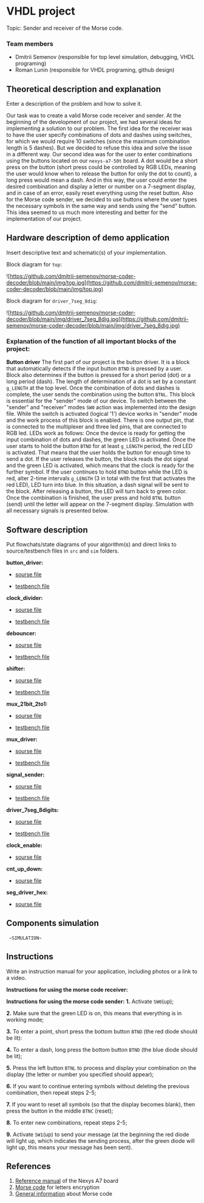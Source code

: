 # VHDL project

Topic: Sender and receiver of the Morse code.

### Team members

* Dmitrii Semenov (responsible for top level simulation, debugging, VHDL programing)
* Roman Lunin (responsible for VHDL programing, github design)

## Theoretical description and explanation

Enter a description of the problem and how to solve it.

Our task was to create a valid Morse code receiver and sender. At the beginning of the development of our project, we had several ideas for implementing a solution to our problem. The first idea for the receiver was to have the user specify combinations of dots and dashes using switches, for which we would require 10 switches (since the maximum combination length is 5 dashes). But we decided to refuse this idea and solve the issue in a different way. Our second idea was for the user to enter combinations using the buttons located on our `nexys-a7-50t` board. A dot would be a short press on the button (short press could be controlled by RGB LEDs, meaning the user would know when to release the button for only the dot to count), a long press would mean a dash. And in this way, the user could enter the desired combination and display a letter or number on a 7-segment display, and in case of an error, easily reset everything using the reset button. Also for the Morse code sender, we decided to use buttons where the user types the necessary symbols in the same way and sends using the "send" button. This idea seemed to us much more interesting and better for the implementation of our project.

## Hardware description of demo application

Insert descriptive text and schematic(s) of your implementation.

Block diagram for `top`:

![https://github.com/dmitrii-semenov/morse-coder-decoder/blob/main/img/top.jpg](https://github.com/dmitrii-semenov/morse-coder-decoder/blob/main/img/top.jpg)

Block diagram for `driver_7seg_8dig`:

![https://github.com/dmitrii-semenov/morse-coder-decoder/blob/main/img/driver_7seg_8dig.jpg](https://github.com/dmitrii-semenov/morse-coder-decoder/blob/main/img/driver_7seg_8dig.jpg)

### Explanation of the function of all important blocks of the project:

**Button driver**
The first part of our project is the button driver. It is a block that automatically detects if the input button `BTND` is pressed by a user. Block also determines if the button is pressed for a short period (dot) or a long period (dash). The length of determination of a dot is set by a constant `g_LENGTH` at the top level. Once the combination of dots and dashes is complete, the user sends the combination using the button `BTNL`. This block is essential for the "sender" mode of our device. To switch between the "sender" and "receiver" modes `SW0` action was implemented into the design file. While the switch is activated (logical '1') device works in "sender" mode and the work process of this block is enabled. There is one output pin, that is connected to the multiplexer and three led pins, that are connected to RGB led. LEDs work as follows: Once the device is ready for getting the input combination of dots and dashes, the green LED is activated. Once the user starts to hold the button `BTND` for at least `g_LENGTH` period, the red LED is activated. That means that the user holds the button for enough time to send a dot. If the user releases the button, the block reads the dot signal and the green LED is activated, which means that the clock is ready for the further symbol. If the user continues to hold `BTND` button while the LED is red, alter 2-time intervals `g_LENGTH` (3 in total with the first that activates the red LED), LED turn into blue. In this situation, a dash signal will be sent to the block. After releasing a button, the LED will turn back to green color. Once the combination is finished, the user press and hold `BTNL` button (send) until the letter will appear on the 7-segment display. Simulation with all necessary signals is presented below.

## Software description

Put flowchats/state diagrams of your algorithm(s) and direct links to source/testbench files in `src` and `sim` folders. 

**button_driver:**

* [sourse file](https://github.com/dmitrii-semenov/morse-coder-decoder/blob/main/src/button_driver.vhd)

* [testbench file](https://github.com/dmitrii-semenov/morse-coder-decoder/blob/main/tb/tb_button_driver.vhd)

**clock_divider:**

* [sourse file](https://github.com/dmitrii-semenov/morse-coder-decoder/blob/main/src/clock_divider.vhd)

* [testbench file](https://github.com/dmitrii-semenov/morse-coder-decoder/blob/main/tb/tb_clock_divider.vhd)

**debouncer:**

* [sourse file](https://github.com/dmitrii-semenov/morse-coder-decoder/blob/main/src/debouncer.vhd)

* [testbench file](https://github.com/dmitrii-semenov/morse-coder-decoder/blob/main/tb/tb_debouncer.vhd)

**shifter:**

* [sourse file](https://github.com/dmitrii-semenov/morse-coder-decoder/blob/main/src/shifter.vhd)

* [testbench file](https://github.com/dmitrii-semenov/morse-coder-decoder/blob/main/tb/tb_shifter.vhd)


**mux_21bit_2to1:**

* [sourse file](https://github.com/dmitrii-semenov/morse-coder-decoder/blob/main/src/mux_21bit_2to1.vhd)

* [testbench file](https://github.com/dmitrii-semenov/morse-coder-decoder/blob/main/tb/tb_mux_21bit_2to1.vhd)

**mux_driver:**

* [sourse file](https://github.com/dmitrii-semenov/morse-coder-decoder/blob/main/src/mux_driver.vhd)

* [testbench file](https://github.com/dmitrii-semenov/morse-coder-decoder/blob/main/tb/tb_mux_driver.vhd)

**signal_sender:**

* [sourse file](https://github.com/dmitrii-semenov/morse-coder-decoder/blob/main/src/signal_sender.vhd)

* [testbench file](https://github.com/dmitrii-semenov/morse-coder-decoder/blob/main/tb/tb_signal_sender.vhd)

**driver_7seg_8digits:**

* [sourse file](https://github.com/dmitrii-semenov/morse-coder-decoder/blob/main/src/driver_7seg_8digits.vhd)

* [testbench file](https://github.com/dmitrii-semenov/morse-coder-decoder/blob/main/tb/tb_driver_7seg_8digits.vhd)

**clock_enable:**

* [sourse file](https://github.com/dmitrii-semenov/morse-coder-decoder/blob/main/src/clock_enable.vhd)

**cnt_up_down:**

* [sourse file](https://github.com/dmitrii-semenov/morse-coder-decoder/blob/main/src/cnt_up_down.vhd)

**seg_driver_hex:**

* [sourse file](https://github.com/dmitrii-semenov/morse-coder-decoder/blob/main/src/seg_driver_hex.vhd)






## Components simulation

     ~SIMULATION~

## Instructions

Write an instruction manual for your application, including photos or a link to a video.

**Instructions for using the morse code receiver:**


**Instructions for using the morse code sender:**
**1.** Activate `SW0`(up);

**2.** Make sure that the green LED is on, this means that everything is in working mode;

**3.** To enter a point, short press the bottom button `BTND` (the red diode should be lit):

**4.** To enter a dash, long press the bottom button `BTND` (the blue diode should be lit);

**5.** Press the left button `BTNL` to process and display your combination on the display (the letter or number you specified should appear);

**6.** If you want to continue entering symbols without deleting the previous combination, then repeat steps 2-5;

**7.** If you want to reset all symbols (so that the display becomes blank), then press the button in the middle `BTNC` (reset);

**8.** To enter new combinations, repeat steps 2-5;

**9.** Activate `SW1`(up) to send your message (at the beginning the red diode will light up, which indicates the sending process, after the green diode will light up, this means your message has been sent).

## References

1. [Reference manual](https://reference.digilentinc.com/reference/programmable-logic/nexys-a7/reference-manual) of the Nexys A7 board
2. [Morse code](https://en.wikipedia.org/wiki/File:International_Morse_Code.svg) for letters encryption
3. [General information](https://en.wikipedia.org/wiki/Morse_code) about Morse code
